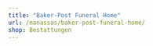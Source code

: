 ```yaml
---
title: "Baker-Post Funeral Home"
url: /manassas/baker-post-funeral-home/
shop: Bestattungen
---
```

